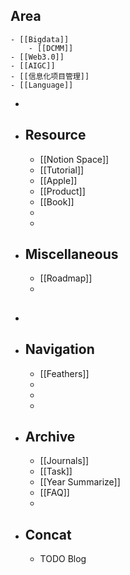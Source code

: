 ## Area
	- [[Bigdata]]
		- [[DCMM]]
	- [[Web3.0]]
	- [[AIGC]]
	- [[信息化项目管理]]
	- [[Language]]
-
- ## Resource
	- [[Notion Space]]
	- [[Tutorial]]
	- [[Apple]]
	- [[Product]]
	- [[Book]]
	-
	-
- ## Miscellaneous
	- [[Roadmap]]
	-
- ##
- ## Navigation
	- [[Feathers]]
	-
	-
	-
- ## Archive
	- [[Journals]]
	- [[Task]]
	- [[Year Summarize]]
	- [[FAQ]]
	-
- ## Concat
	- TODO Blog